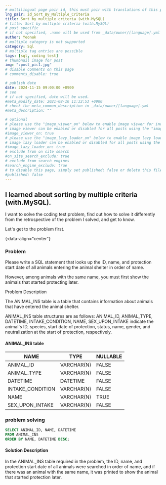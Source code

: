 ```yaml
---
# multilingual page pair id, this must pair with translations of this page. (This name must be unique)
lng_pair: id_Sort_By_Multiple_Criteria
title: Sort by multiple criteria (with.MySQL)
# title: Sort by multiple criteria (with.MySQL)
# post specific
# if not specified, .name will be used from _data/owner/[language].yml
author: Yeonuk
# multiple category is not supported
category: Sql
# multiple tag entries are possible
tags: [sql, coding test]
# thumbnail image for post
img: ":post_pic1.jpg"
# disable comments on this page
# comments_disable: true

# publish date
date: 2024-11-15 09:00:00 +0900
# seo
# if not specified, date will be used.
#meta_modify_date: 2021-08-10 11:32:53 +0900
# check the meta_common_description in _data/owner/[language].yml
#meta_description: ""

# optional
# please use the "image_viewer_on" below to enable image viewer for individual pages or posts (_posts/ or [language]/_posts folders).
# image viewer can be enabled or disabled for all posts using the "image_viewer_posts: true" setting in _data/conf/main.yml.
#image_viewer_on: true
# please use the "image_lazy_loader_on" below to enable image lazy loader for individual pages or posts (_posts/ or [language]/_posts folders).
# image lazy loader can be enabled or disabled for all posts using the "image_lazy_loader_posts: true" setting in _data/conf/main.yml.
#image_lazy_loader_on: true
# exclude from on site search
#on_site_search_exclude: true
# exclude from search engines
#search_engine_exclude: true
# to disable this page, simply set published: false or delete this file
#published: false
---
```


<!-- outline-start -->

## I learned about sorting by multiple criteria (with.MySQL).

I want to solve the coding test problem, find out how to solve it differently from the retrospective of the problem I solved, and get to know.

Let's get to the problem first.

{:data-align="center"}

<!-- outline-end -->

### Problem

Please write a SQL statement that looks up the ID, name, and protection start date of all animals entering the animal shelter in order of name.

However, among animals with the same name, you must first show the animals that started protecting later.

Problem Description

The ANIMAL_INS table is a table that contains information about animals that have entered the animal shelter.

ANIMAL_INS table structures are as follows: ANIMAL_ID, ANIMAL_TYPE, DATETIME, INTAKE_CONDITION, NAME, SEX_UPON_INTAKE indicate the animal's ID, species, start date of protection, status, name, gender, and neutralization at the start of protection, respectively.

#### ANIMAL_INS table

<!-- #### restrictions

- The length of a is not less than 1 but not more than 1,000,000.
- a[i] means the number written on the i+1th balloon.
- All numbers of a are integers greater than or equal to -1,000,000 and less than or equal to 1,000,000,000.
- All numbers of a are different -->

<!-- #### I/O Yes -->

| NAME             | TYPE       | NULLABLE |
| ---------------- | ---------- | -------- |
| ANIMAL_ID        | VARCHAR(N) | FALSE    |
| ANIMAL_TYPE      | VARCHAR(N) | FALSE    |
| DATETIME         | DATETIME   | FALSE    |
| INTAKE_CONDITION | VARCHAR(N) | FALSE    |
| NAME             | VARCHAR(N) | TRUE     |
| SEX_UPON_INTAKE  | VARCHAR(N) | FALSE    |

### problem solving

```sql
SELECT ANIMAL_ID, NAME, DATETIME
FROM ANIMAL_INS
ORDER BY NAME, DATETIME DESC;
```

#### Solution Description

In the ANIMAL_INS table required in the problem, the ID, name, and protection start date of all animals were searched in order of name, and if there was an animal with the same name, it was printed to show the animal that started protection later.

